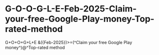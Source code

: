 # G-O-O-G-L-E-Feb-2025-Claim-your-free-Google-Play-money-Top-rated-method
G+O+O+G+L+E &amp;({Feb-2025})>=(^Claim your free Google Play money^)@^Top-rated method
